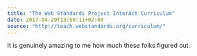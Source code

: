 ```yaml
---
title: "The Web Standards Project InterAct Curriculum"
date: 2017-04-29T13:50:11+02:00
source: "http://teach.webstandards.org/curriculum/"
---
```


It is genuinely amazing to me how much these folks figured out.
